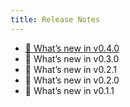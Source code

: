 ```yaml
---
title: Release Notes
---
```


- [🎊 What’s new in v0.4.0](./release-notes/release-notes-v0_4_0.md)
- 🎊 What’s new in v0.3.0
- 🎊 What’s new in v0.2.1
- 🎊 What’s new in v0.2.0
- 🎊 What’s new in v0.1.1
